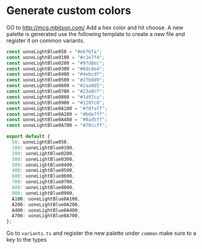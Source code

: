 # Generate custom colors

GO to http://mcg.mbitson.com/
Add a hex color and hit choose.
A new palette is generated use the following template to create a new file and register it on common variants.

```typescript
const uoneLightBlue050 = "#e6f6fa";
const uoneLightBlue0100 = "#c1e7f4";
const uoneLightBlue0200 = "#97d8ec";
const uoneLightBlue0300 = "#6dc8e4";
const uoneLightBlue0400 = "#4ebcdf";
const uoneLightBlue0500 = "#2fb0d9";
const uoneLightBlue0600 = "#2aa9d5";
const uoneLightBlue0700 = "#23a0cf";
const uoneLightBlue0800 = "#1d97ca";
const uoneLightBlue0900 = "#1287c0";
const uoneLightBlue0A100 = "#f0faff";
const uoneLightBlue0A200 = "#bde7ff";
const uoneLightBlue0A400 = "#8ad5ff";
const uoneLightBlue0A700 = "#70ccff";

export default {
  50: uoneLightBlue050,
  100: uoneLightBlue0100,
  200: uoneLightBlue0200,
  300: uoneLightBlue0300,
  500: uoneLightBlue0400,
  400: uoneLightBlue0500,
  600: uoneLightBlue0600,
  700: uoneLightBlue0700,
  800: uoneLightBlue0800,
  900: uoneLightBlue0900,
  A100: uoneLightBlue0A100,
  A200: uoneLightBlue0A200,
  A400: uoneLightBlue0A400,
  A700: uoneLightBlue0A700,
};
```

Go to `variants.ts` and register the new palette under `common` make sure to a key to the types
